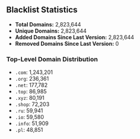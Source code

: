 ## Blacklist Statistics

- **Total Domains:** 2,823,644
- **Unique Domains:** 2,823,644
- **Added Domains Since Last Version:** 2,823,644
- **Removed Domains Since Last Version:** 0

### Top-Level Domain Distribution

-  `.com`: 1,243,201
-  `.org`: 236,361
-  `.net`: 177,782
-  `.top`: 86,985
-  `.xyz`: 80,191
-  `.shop`: 72,203
-  `.ru`: 59,941
-  `.io`: 59,580
-  `.info`: 51,909
-  `.pl`: 48,851
